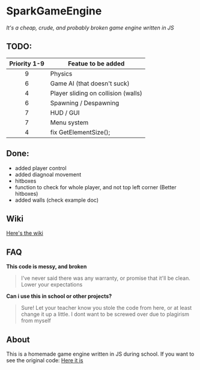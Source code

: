 # SparkGameEngine
*It's a cheap, crude, and probably broken game engine written in JS*

## TODO:

| Priority 1-9                      | Featue to be added                |
|:---------------------------------:|-----------------------------------|
|9                                  |Physics                            |
|6                                  |Game AI (that doesn't suck)        |
|4                                  |Player sliding on collision (walls)|
|6                                  |Spawning / Despawning              |
|7                                  |HUD / GUI                          |
|7                                  |Menu system                        |
|4                                  |fix GetElementSize();              |

## Done:
* added player control
* added diagnoal movement
* hitboxes
* function to check for whole player, and not top left corner (Better hitboxes)
* added walls (check example doc)

## Wiki
[Here's the wiki](https://github.com/ProtoSparky/SparkGameEngine/wiki "SparkGameEngine wiki")

## FAQ

**This code is messy, and broken**
> I've never said there was any warranty, or promise that it'll be clean. Lower your expectations

**Can i use this in school or other projects?** 
> Sure! Let your teacher know you stole the code from here, or at least change it up a little. I dont want to be screwed over due to plagirism from myself

## About
This is a homemade game engine written in JS during school. If you want to see the original code: [Here it is](https://github.com/ProtoSparky/Sparky-KUB-IT-Work/tree/main/IT2/bits/19.09.2023_custom_game "A lot worse version of the same code that's here")








